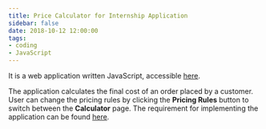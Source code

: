 ```yaml
---
title: Price Calculator for Internship Application
sidebar: false
date: 2018-10-12 12:00:00
tags: 
- coding
- JavaScript
---
```


It is a web application written JavaScript, accessible [here](https://wilsonwang.org/UNiDAYSApplication/).

<!--more-->

The application calculates the final cost of an order placed by a customer. User can change the pricing rules by clicking the **Pricing Rules** button to switch between the **Calculator** page. The requirement for implementing the application can be found [here](https://github.com/MyUNiDAYS/tech-placement-challenge).


